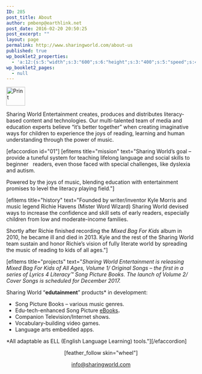 ```yaml
---
ID: 285
post_title: About
author: pmbenp@earthlink.net
post_date: 2016-02-20 20:50:25
post_excerpt: ""
layout: page
permalink: http://www.sharingworld.com/about-us
published: true
wp_booklet2_properties:
  - 'a:12:{s:5:"width";s:3:"600";s:6:"height";s:3:"400";s:5:"speed";s:4:"1000";s:5:"delay";s:4:"5000";s:9:"direction";s:3:"LTR";s:14:"arrows_enabled";b:0;s:20:"page_numbers_enabled";b:1;s:14:"cover_behavior";s:4:"open";s:7:"padding";s:2:"10";s:18:"thumbnails_enabled";b:0;s:13:"popup_enabled";s:0:"";s:5:"theme";s:7:"default";}'
wp_booklet2_pages:
  - null
---
```

<a href="http://www.sharingworld.com/wp-content/uploads/2016/02/the-sun-symbol.jpg" rel="attachment wp-att-12"><img class="aligncenter size-thumbnail wp-image-12" src="http://www.sharingworld.com/wp-content/uploads/2016/02/the-sun-symbol-150x150.jpg" alt="Print" width="50" height="50" /></a>

Sharing World Entertainment creates, produces and distributes literacy-based content and technologies. Our multi-talented team of media and education experts believe “it’s better together” when creating imaginative ways for children to experience the joys of reading, learning and human understanding through the power of music.

[efaccordion id="01"] [efitems title="mission" text="Sharing World’s goal – provide a tuneful system for teaching lifelong language and social skills to beginner   readers, even those faced with special challenges, like dyslexia and autism.

Powered by the joys of music, blending education with entertainment promises to level the literacy playing field."]
<div><!--block--></div>
[efitems title="history" text="Founded by writer/inventor Kyle Morris and music legend Richie Havens (Mister Word Wizard) Sharing World devised ways to increase the confidence and skill sets of early readers, especially children from low and moderate-income families.

Shortly after Richie finished recording the <em>Mixed Bag For Kids </em>album in 2010, he became ill and died in 2013. Kyle and the rest of the Sharing World team sustain and honor Richie’s vision of fully literate world by spreading the music of reading to kids of all ages."]

[efitems title="projects" text="<em>Sharing World Entertainment is releasing Mixed Bag For Kids of All Ages, Volume 1/ Original Songs – the first in a series of Lyrics 4 Literacy™ Song Picture Books. The launch of Volume 2/ Cover Songs is scheduled for December 2017.</em>

Sharing World “<strong>edutainment</strong>” products* in development:
<ul>
 	<li>Song Picture Books – various music genres.</li>
 	<li>Edu-tech-enhanced Song Picture <u>eBooks</u><strong>.</strong></li>
 	<li>Companion Television/Internet shows.</li>
 	<li>Vocabulary-building video games.</li>
 	<li>Language arts embedded apps.</li>
</ul>
*All adaptable as ELL (English Language Learning) tools."][/efaccordion]
<p style="text-align: center;">[feather_follow skin="wheel"]</p>
<p style="text-align: center;"><a href="mailto:info@sharingworld.com">info@sharingworld.com</a></p>